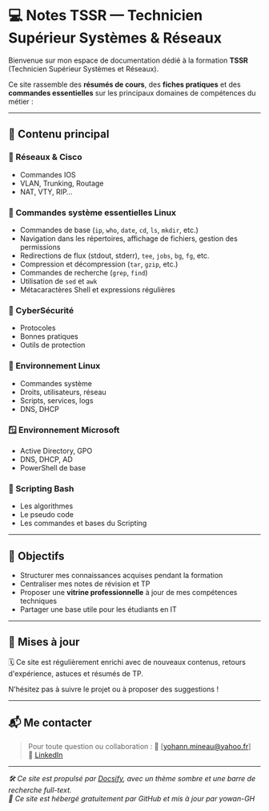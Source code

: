 # 💻 Notes TSSR — Technicien Supérieur Systèmes & Réseaux

Bienvenue sur mon espace de documentation dédié à la formation **TSSR** (Technicien Supérieur Systèmes et Réseaux).

Ce site rassemble des **résumés de cours**, des **fiches pratiques** et des **commandes essentielles** sur les principaux domaines de compétences du métier :

---

## 🧭 Contenu principal

### 📡 Réseaux & Cisco
- Commandes IOS
- VLAN, Trunking, Routage
- NAT, VTY, RIP…

### 🐧 Commandes système essentielles Linux
- Commandes de base (`ip`, `who`, `date`, `cd`, `ls`, `mkdir`, etc.)
- Navigation dans les répertoires, affichage de fichiers, gestion des permissions
- Redirections de flux (stdout, stderr), `tee`, `jobs`, `bg`, `fg`, etc.
- Compression et décompression (`tar`, `gzip`, etc.)
- Commandes de recherche (`grep`, `find`)
- Utilisation de `sed` et `awk`
- Métacaractères Shell et expressions régulières

### 🔐 CyberSécurité
- Protocoles
- Bonnes pratiques
- Outils de protection

### 🐧 Environnement Linux
- Commandes système
- Droits, utilisateurs, réseau
- Scripts, services, logs
- DNS, DHCP

### 🪟 Environnement Microsoft
- Active Directory, GPO
- DNS, DHCP, AD
- PowerShell de base

### 📜 Scripting Bash
- Les algorithmes 
- Le pseudo code
- Les commandes et bases du Scripting


---

## 🚀 Objectifs

- Structurer mes connaissances acquises pendant la formation
- Centraliser mes notes de révision et TP
- Proposer une **vitrine professionnelle** à jour de mes compétences techniques
- Partager une base utile pour les étudiants en IT

---

## 🔄 Mises à jour

🗓️ Ce site est régulièrement enrichi avec de nouveaux contenus, retours d'expérience, astuces et résumés de TP.

N'hésitez pas à suivre le projet ou à proposer des suggestions !

---

## 📬 Me contacter

> Pour toute question ou collaboration :
📧 [yohann.mineau@yahoo.fr]  
💼 [LinkedIn](https://www.linkedin.com/in/ymn/)

---

*🛠️ Ce site est propulsé par [Docsify](https://docsify.js.org), avec un thème sombre et une barre de recherche full-text.*  
*🏢 Ce site est hébergé gratuitement par GitHub et mis à jour par yowan-GH*
